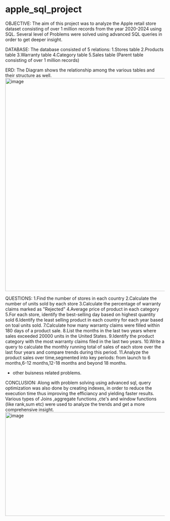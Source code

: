 # apple_sql_project
OBJECTIVE:
The aim of this project was to analyze the Apple retail store dataset consisting of over 1 million records from the year 2020-2024 using SQL.
Several level of Problems were solved using advanced SQL queries in order to get deeper insight.


DATABASE:
The database consisted of 5 relations:
1.Stores table
2.Products table
3.Warranty table
4.Category table
5.Sales table (Parent table consisting of over 1 million records)


ERD:
The Diagram shows the relationship among the various tables and their structure as well.
<img width="1108" height="672" alt="image" src="https://github.com/user-attachments/assets/7cbe826d-4677-47dc-bd29-25efbef34919" />


QUESTIONS:
1.Find the number of stores in each country
2.Calculate the number of units sold by each store
3.Calculate the percentage of warranty claims marked as "Rejected"
4.Average price of product in each category
5.For each store, identify the best-selling day based on highest quantity sold
6.Identify the least selling product in each country for each year based on toal units sold.
7.Calculate how many warranty claims were filled within 180 days of a product sale.
8.List the months in the last two years where sales exceeded 20000 units in the United States.
9.Identify the product category with the most warranty claims filed in the last two years.
10.Write a query to calculate the monthly running total of sales of each store over the last four years and compare trends during this period.
11.Analyze the product sales over time,segmented into key periods: from launch to 6 months,6-12 months,12-18 months and beyond 18 months.
+ other buisness related problems.

CONCLUSION:
Along with problem solving using advanced sql, query optimization was also done by creating indexes, in order to reduce the execution time thus improving the efficiancy and yielding faster results.
Various types of Joins ,aggregate functions ,cte's and window functions (like rank,sum etc) were used to analyze the trends and get a more comprehensive insight.
<img width="571" height="327" alt="image" src="https://github.com/user-attachments/assets/daf4de2f-91e1-4d94-a23a-10578025a0c9" />
